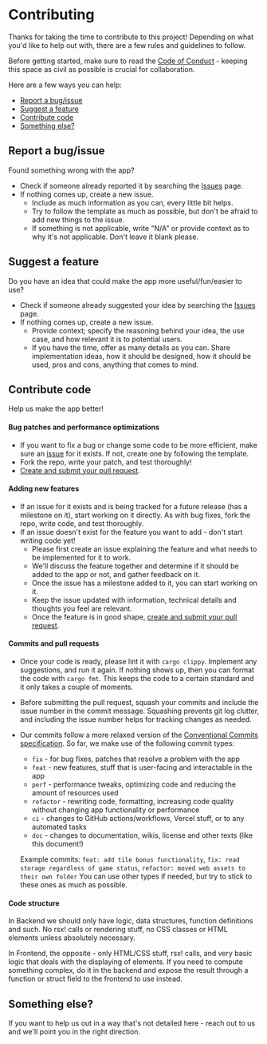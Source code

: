 # Contributing

Thanks for taking the time to contribute to this project! Depending on what you'd like to help out with, there are a few rules and guidelines to follow.

Before getting started, make sure to read the [Code of Conduct](./CODE_OF_CONDUCT.md) - keeping this space as civil as possible is crucial for collaboration.

Here are a few ways you can help:
- [Report a bug/issue](./CONTRIBUTING.md#report-a-bugissue)
- [Suggest a feature](./CONTRIBUTING.md#Suggest-a-feature)
- [Contribute code](./CONTRIBUTING.md#Contribute-code)
- [Something else?](./CONTRIBUTING.md#something-else)

## Report a bug/issue
Found something wrong with the app?

- Check if someone already reported it by searching the [Issues](https://github.com/arqalite/rummy-nights/issues) page.
- If nothing comes up, create a new issue. 
  - Include as much information as you can, every little bit helps.
  - Try to follow the template as much as possible, but don't be afraid to add new things to the issue. 
  - If something is not applicable, write "N/A" or provide context as to why it's not applicable. Don't leave it blank please.

## Suggest a feature
Do you have an idea that could make the app more useful/fun/easier to use?

- Check if someone already suggested your idea by searching the [Issues](https://github.com/arqalite/rummy-nights/issues) page.
- If nothing comes up, create a new issue. 
  - Provide context; specify the reasoning behind your idea, the use case, and how relevant it is to potential users.
  - If you have the time, offer as many details as you can. Share implementation ideas, how it should be designed, how it should be used, pros and cons, anything that comes to mind.

## Contribute code
Help us make the app better!

#### Bug patches and performance optimizations
- If you want to fix a bug or change some code to be more efficient, make sure an [issue](https://github.com/arqalite/rummy-nights/issues) for it exists. If not, create one by following the template.
- Fork the repo, write your patch, and test thoroughly!
- [Create and submit your pull request](./CONTRIBUTING.md#Pull-requests).

#### Adding new features
- If an issue for it exists and is being tracked for a future release (has a milestone on it), start working on it directly. As with bug fixes, fork the repo, write code, and test thoroughly.
- If an issue doesn't exist for the feature you want to add - don't start writing code yet! 
  - Please first create an issue explaining the feature and what needs to be implemented for it to work. 
  - We'll discuss the feature together and determine if it should be added to the app or not, and gather feedback on it. 
  - Once the issue has a milestone added to it, you can start working on it. 
  - Keep the issue updated with information, technical details and thoughts you feel are relevant.
  - Once the feature is in good shape, [create and submit your pull request](./CONTRIBUTING.md#Pull-requests).

#### Commits and pull requests
- Once your code is ready, please lint it with `cargo clippy`. Implement any suggestions, and run it again. If nothing shows up, then you can format the code with `cargo fmt`. This keeps the code to a certain standard and it only takes a couple of moments.
- Before submitting the pull request, squash your commits and include the issue number in the commit message. Squashing prevents git log clutter, and including the issue number helps for tracking changes as needed.
- Our commits follow a more relaxed version of the [Conventional Commits specification](https://www.conventionalcommits.org/en/v1.0.0/). So far, we make use of the following commit types:
  - `fix` - for bug fixes, patches that resolve a problem with the app
  - `feat` - new features, stuff that is user-facing and interactable in the app
  - `perf` - performance tweaks, optimizing code and reducing the amount of resources used
  - `refactor` - rewriting code, formatting, increasing code quality without changing app functionality or performance
  - `ci` - changes to GitHub actions/workflows, Vercel stuff, or to any automated tasks
  - `doc` - changes to documentation, wikis, license and other texts (like this document!)
  
  Example commits: `feat: add tile bonus functionality`, `fix: read storage regardless of game status`, `refactor: moved web assets to their own folder`
  You can use other types if needed, but try to stick to these ones as much as possible.

#### Code structure
In Backend we should only have logic, data structures, function definitions and such.
No rsx! calls or rendering stuff, no CSS classes or HTML elements unless absolutely necessary.

In Frontend, the opposite - only HTML/CSS stuff, rsx! calls, and very basic logic that deals with the displaying of elements. If you need to compute something complex, do it in the backend and expose the result through a function or struct field to the frontend to use instead.

## Something else?
If you want to help us out in a way that's not detailed here - reach out to us and we'll point you in the right direction.
